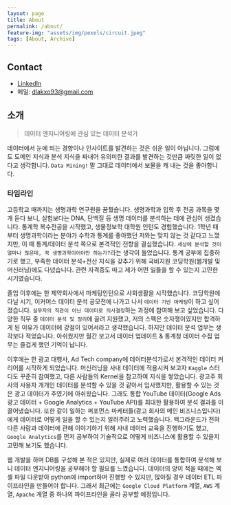 ```yaml
---
layout: page
title: About
permalink: /about/
feature-img: "assets/img/pexels/circuit.jpeg"
tags: [About, Archive]
---
```


## Contact
- [LinkedIn](https://www.linkedin.com/in/matae-lee-21497715a/)
- 메일: [dlakxo93@gmail.com](mailto:dlakxo93@gmail.com)

## 소개
> 데이터 엔지니어링에 관심 있는 데이터 분석가

데이터에서 눈에 띄는 경향이나 인사이트를 발견하는 것은 쉬운 일이 아닙니다. 그럼에도 도메인 지식과 분석 지식을 짜내어 유의미한 결과를 발견하는 것만큼 짜릿한 일이 없다고 생각합니다. `Data Mining!` 말 그대로 데이터에서 보물을 캐 내는 것을 좋아합니다.

### 타임라인
고등학교 때까지는 생명과학 연구원을 꿈꿨습니다. 생명과학과 입학 후 전공 과목을 몇 개 듣다 보니, 실험보다는  DNA, 단백질 등 생명 데이터를 분석하는 데에 관심이 생겼습니다. 통계학 복수전공을 시작했고, 생물정보학 대학원 인턴도 경험했습니다. 1학년 때부터 생명과학이라는 분야가 수학과 통계를 좋아했던 저와는 맞지 않는 것 같다고 느꼈지만, 이 때 통계/데이터 분석 쪽으로 본격적인 전향을 결심했습니다. `세상에 분석할 것이 얼마나 많은데, 꼭 생명과학이어야만 하는가?`라는 생각이 들었습니다. 통계 공부에 집중하기로 했고, 부족한 데이터 분석+전산 지식을 갖추기 위해 국비지원 코딩학원(웹개발 및 머신러닝)에도 다녔습니다. 관련 자격증도 따고 제가 어떤 일들을 할 수 있는지 고민한 시기였습니다.

졸업 이후에는 한 제약회사에서 마케팅인턴으로 사회생활을 시작했습니다. 코딩학원에 다닐 시기, 이커머스 데이터 분석 공모전에 나가고 나서 `데이터 기반 마케팅`이 하고 싶어졌습니다. `실무자의 직관이 아닌 데이터로 의사결정`하는 과정에 참여해 보고 싶었습니다.
다양한 직무 중 `데이터 분석 및 정리`에 끌려 지원했고, 저의 스펙은 숫자쟁이였지만 합격하게 된 이유가 데이터에 강점이 있어서라고 생각했습니다. 하지만 데이터 분석 업무는 생각보다 적었습니다. 아쉬웠지만 월간 보고서 데이터 업데이트 & 통계청 데이터 수집 업무는 즐겁게 했던 기억이 납니다.

이후에는 한 광고 대행사, Ad Tech company에 데이터분석가로서 본격적인 데이터 커리어를 시작하게 되었습니다. 머신러닝을 사내 데이터에 적용시켜 보고자 `Kaggle` 스터디도 꾸준히 참여했고, 다른 사람들의 Kernel을 참고하여 지식을 쌓았습니다. 광고주 회사의 사용자 개개인 데이터를 분석할 수 있을 것 같아서 입사했지만, 활용할 수 있는 것은 광고 데이터가 주였기에 아쉬웠습니다. 그래도 통합 YouTube 데이터(Google Ads 광고 데이터 + Google Analytics + YouTube API)를 최대한 활용하여 분석 결과를 이끌어냈습니다.
또한 같이 일하는 퍼포먼스 마케터들(광고 회사의 메인 비즈니스입니다)에게 데이터로 어떻게 일을 할 수 있는지 알려주려고 노력했습니다. 백그라운드가 전혀 다른 사람과 데이터에 관해 이야기하기 위해 사내 데이터 교육을 진행하기도 했고, `Google Analytics`를 먼저 공부하여 기술적으로 어떻게 비즈니스에 활용할 수 있을지 고민해 보기도 했습니다.

웹 개발을 하며 DB를 구성해 본 적은 있지만, 실제로 여러 데이터를 통합하여 분석해 보니 데이터 엔지니어링을 공부해야 할 필요를 느꼈습니다. 데이터의 양이 적을 때에는 엑셀 파일 다운받아 python에 import하며 진행할 수 있지만, 많아질 경우 데이터 ETL 파이프라인을 만들어야 합니다. 그래서 최근에는 `Google Cloud Platform` 계열, `AWS` 계열, `Apache` 계열 중 하나의 파이프라인을 골라 공부할 예정입니다.

<!-- ### 잡다한 이야기들
리쿠르터들이 보면 좋을 만한, 나에 대한 이야기들 쓰면 좋을 듯 하다. 취미생활(축구, 드럼), 성격, 효율적으로 일할 수 있는 조건 등등 -->
